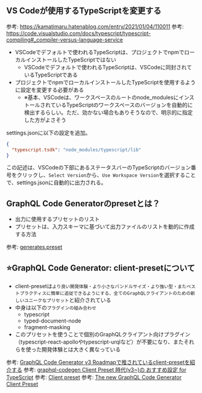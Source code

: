 ## VS Codeが使用するTypeScriptを変更する

参考: https://kamatimaru.hatenablog.com/entry/2021/01/04/110011
参考: https://code.visualstudio.com/docs/typescript/typescript-compiling#_compiler-versus-language-service

- VSCodeでデフォルトで使われるTypeScriptは、プロジェクトでnpmでローカルインストールしたTypeScriptではない
  - VSCodeでデフォルトで使われるTypeScriptは、VSCodeに同封されているTypeScriptである
- プロジェクトでnpmでローカルインストールしたTypeScriptを使用するように設定を変更する必要がある
  - ※基本、VSCodeは、ワークスペースのルートのnode_modulesにインストールされているTypeScriptのワークスペースのバージョンを自動的に検出するらしい。ただ、効かない場合もありそうなので、明示的に指定した方がよさそう

settings.jsonに以下の設定を追加。

```json
{
  "typescript.tsdk": "node_modules/typescript/lib"
}
```

この記述は、VSCodeの下部にあるステータスバーのTypeScriptのバージョン番号をクリックし、`Select Version`から、`Use Workspace Version`を選択することで、settings.jsonに自動的に出力される。

## GraphQL Code Generatorのpresetとは？

- 出力に使用するプリセットのリスト
- プリセットは、入力スキーマに基づいて出力ファイルのリストを動的に作成する方法

参考: [generates.preset](https://the-guild.dev/graphql/codegen/docs/config-reference/codegen-config)

## ⭐️GraphQL Code Generator: client-presetについて

- client-presetは`より良い開発体験・より小さなバンドルサイズ・より強い型・またベストプラクティスに簡単に追従できるようにする、全てのGraphQLクライアントのための新しいユニークなプリセット`と紹介されている
- 中身は以下の`プラグインの組み合わせ`
  - typescript
  - typed-document-node
  - fragment-masking
- このプリセットを使うことで個別のGraphQLクライアント向けプラグイン（typescript-react-apolloやtypescript-urqlなど）が不要になり、またそれらを使った開発体験とは大きく異なっている

参考: [GraphQL Code Generator v3 Roadmapで推されているclient-presetを紹介する](https://zenn.dev/mh4gf/articles/graphql-codegen-client-preset)
参考: [graphql-codegen Client Preset 時代(v3~)の おすすめ設定 for TypeScript](https://zenn.dev/layerx/articles/028cb518cffd61)
参考: [Client preset](https://the-guild.dev/graphql/codegen/plugins/presets/preset-client)
参考: [The new GraphQL Code Generator Client Preset](https://www.youtube.com/watch?v=4EXr5kDWvYU)

